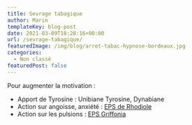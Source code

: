 ```yaml
---
title: Sevrage tabagique
author: Marin
templateKey: blog-post
date: 2021-03-09T18:28:16+00:00
url: /sevrage-tabagique/
featuredImage: /img/blog/arret-tabac-hypnose-bordeaux.jpg
categories:
  - Non classé
featuredPost: false
---
```


Pour augmenter la motivation :

- Apport de Tyrosine : Unibiane Tyrosine, Dynabiane
- Action sur angoisse, anxiété : <a href="https://pharmacie.marionetmarin.fr/produit/eps-de-rhodiole/" data-type="produit" data-id="3177">EPS de Rhodiole</a>
- Action sur les pulsions : <a href="https://pharmacie.marionetmarin.fr/produit/eps-griffonia/" data-type="produit" data-id="2799">EPS Griffonia</a>
